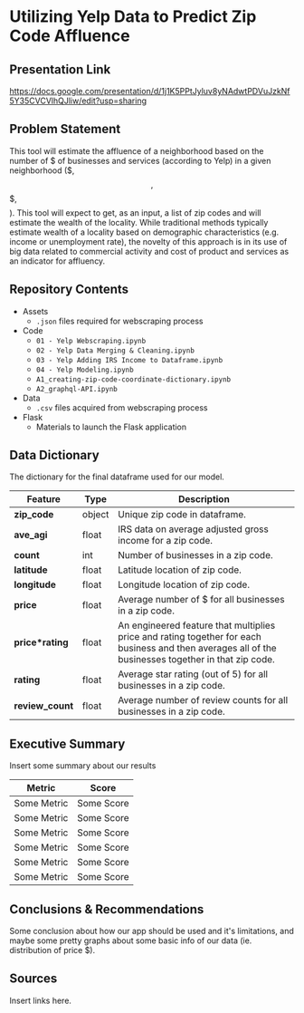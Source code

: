 # **Utilizing Yelp Data to Predict Zip Code Affluence**


## **Presentation Link**
https://docs.google.com/presentation/d/1j1K5PPtJyluv8yNAdwtPDVuJzkNf5Y35CVCVlhQJliw/edit?usp=sharing



## **Problem Statement**
This tool will estimate the affluence of a neighborhood based on the number of $ of businesses and services (according to Yelp) in a given neighborhood ($, $$, $$$, $$$$). This tool will expect to get, as an input, a list of zip codes and will estimate the wealth of the locality. While traditional methods typically estimate wealth of a locality based on demographic characteristics (e.g. income or unemployment rate), the novelty of this approach is in its use of big data related to commercial activity and cost of product and services as an indicator for affluency.




## **Repository Contents**
- Assets  
  - `.json` files required for webscraping process
- Code   
  - `01 - Yelp Webscraping.ipynb`
  - `02 - Yelp Data Merging & Cleaning.ipynb`
  - `03 - Yelp Adding IRS Income to Dataframe.ipynb`
  - `04 - Yelp Modeling.ipynb`
  - `A1_creating-zip-code-coordinate-dictionary.ipynb`
  - `A2_graphql-API.ipynb`
- Data
  - `.csv` files acquired from webscraping process
- Flask  
  - Materials to launch the Flask application




## **Data Dictionary**
The dictionary for the final dataframe used for our model.

|Feature|Type|Description|
|------|----------|-------|
|**zip_code**|object|Unique zip code in dataframe.|
|**ave_agi**|float|IRS data on average adjusted gross income for a zip code.|
|**count**|int|Number of businesses in a zip code.|
|**latitude**|float|Latitude location of zip code.|
|**longitude**|float|Longitude location of zip code.|
|**price**|float|Average number of $ for all businesses in a zip code.|
|**price*rating**|float|An engineered feature that multiplies price and rating together for each business and then averages all of the businesses together in that zip code.|
|**rating**|float|Average star rating (out of 5) for all businesses in a zip code.|
|**review_count**|float|Average number of review counts for all businesses in a zip code.|




## **Executive Summary**
Insert some summary about our results  

|Metric|Score|
|------|----------|
|Some Metric|Some Score|
|Some Metric|Some Score|
|Some Metric|Some Score|
|Some Metric|Some Score|
|Some Metric|Some Score|
|Some Metric|Some Score|




## **Conclusions & Recommendations**
Some conclusion about how our app should be used and it's limitations, and maybe some pretty graphs about some basic info of our data (ie. distribution of price $).



## **Sources**
Insert links here.

